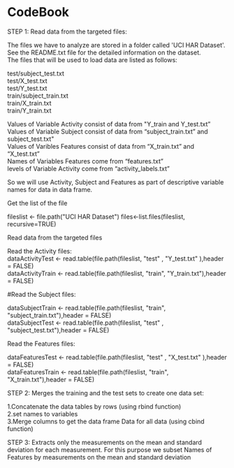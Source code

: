 # CodeBook

 STEP 1: Read data from the targeted files:

The files we have to analyze are stored in a folder called 'UCI HAR Dataset'.  
See the README.txt file for the detailed information on the dataset.    
The files that will be used to load data are listed as follows:

test/subject_test.txt  
test/X_test.txt   
test/Y_test.txt   
train/subject_train.txt   
train/X_train.txt   
train/Y_train.txt   

Values of Variable Activity consist of data from "Y_train and Y_test.txt”    
Values of Variable Subject consist of data from “subject_train.txt” and subject_test.txt"     
Values of Varibles Features consist of data from “X_train.txt” and “X_test.txt”     
Names of Variables Features come from “features.txt”     
levels of Variable Activity come from “activity_labels.txt”       

So we will use Activity, Subject and Features as part of descriptive variable names for data in data frame.

Get the list of the file

fileslist <- file.path("UCI HAR Dataset")
files<-list.files(fileslist, recursive=TRUE)




Read data from the targeted files   

Read the Activity files:     
dataActivityTest  <- read.table(file.path(fileslist, "test" , "Y_test.txt" ),header = FALSE)     
dataActivityTrain <- read.table(file.path(fileslist, "train", "Y_train.txt"),header = FALSE)     



#Read the Subject files:     

dataSubjectTrain <- read.table(file.path(fileslist, "train", "subject_train.txt"),header = FALSE)     
dataSubjectTest  <- read.table(file.path(fileslist, "test" , "subject_test.txt"),header = FALSE)     



Read the Features files:     

dataFeaturesTest  <- read.table(file.path(fileslist, "test" , "X_test.txt" ),header = FALSE)     
dataFeaturesTrain <- read.table(file.path(fileslist, "train", "X_train.txt"),header = FALSE)     

STEP 2: Merges the training and the test sets to create one data set:

1.Concatenate the data tables by rows (using rbind function)   
2.set names to variables           
3.Merge columns to get the data frame Data for all data (using cbind function)           

STEP 3: Extracts only the measurements on the mean and standard deviation for each measurement.
For this purpose we subset Names of Features by measurements on the mean and standard deviation



